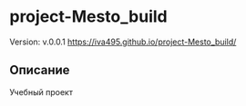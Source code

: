 # project-Mesto_build
Version: v.0.0.1
https://iva495.github.io/project-Mesto_build/ 
## Описание
Учебный проект